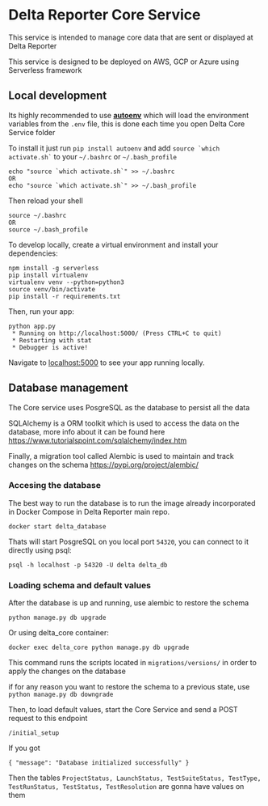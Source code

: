 # Delta Reporter Core Service

This service is intended to manage core data that are sent or displayed at Delta Reporter

This service is designed to be deployed on AWS, GCP or Azure using Serverless framework

## Local development

Its highly recommended to use **[autoenv](https://github.com/inishchith/autoenv)** which will load the environment variables from the `.env` file, 
this is done each time you open Delta Core Service folder

To install it just run `pip install autoenv` and add `` source `which activate.sh` `` to your `~/.bashrc` or `~/.bash_profile`

```
echo "source `which activate.sh`" >> ~/.bashrc
OR
echo "source `which activate.sh`" >> ~/.bash_profile
```

Then reload your shell

```
source ~/.bashrc
OR
source ~/.bash_profile
```

To develop locally, create a virtual environment and install your dependencies:

```
npm install -g serverless
pip install virtualenv
virtualenv venv --python=python3
source venv/bin/activate
pip install -r requirements.txt
```

Then, run your app:

```
python app.py
 * Running on http://localhost:5000/ (Press CTRL+C to quit)
 * Restarting with stat
 * Debugger is active!
```

Navigate to [localhost:5000](http://localhost:5000) to see your app running locally.

## Database management

The Core service uses PosgreSQL as the database to persist all the data

SQLAlchemy is a ORM toolkit which is used to access the data on the database, more info about it can be found here https://www.tutorialspoint.com/sqlalchemy/index.htm

Finally, a migration tool called Alembic is used to maintain and track changes on  the schema https://pypi.org/project/alembic/

### Accesing the database

The best way to run the database is to run the image already incorporated in Docker Compose in Delta Reporter main repo.

`docker start delta_database`

Thats will start PosgreSQL on you local port `54320`, you can connect to it directly using psql:

`psql -h localhost -p 54320 -U delta delta_db`


### Loading schema and default values

After the database is up and running, use alembic to restore the schema

`python manage.py db upgrade`

Or using delta_core container:

`docker exec delta_core python manage.py db upgrade`

This command runs the scripts located in `migrations/versions/` in order to apply the changes on the database

if for any reason you want to restore the schema to a previous state, use `python manage.py db downgrade`

Then, to load default values, start the Core Service and send a POST request to this endpoint

`/initial_setup`

If you got

`
{
  "message": "Database initialized successfully"
}
`

Then the tables `ProjectStatus, LaunchStatus, TestSuiteStatus, TestType, TestRunStatus, TestStatus, TestResolution` are gonna have values on them
